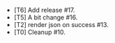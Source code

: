* [T6] Add release #17.
* [T5] A bit change #16.
* [T2] render json on success #13.
* [T0] Cleanup #10.

